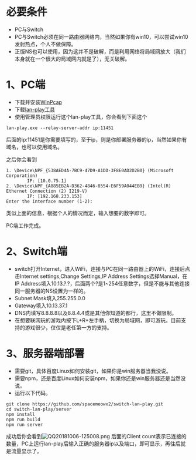 # 必要条件
- PC与Switch
- PC与Switch必须在同一路由器网络内，当然如果你有win10，可以尝试win10发射热点，个人不做保障。
- 正版NS也可以使用，因为这并不是破解，而是利用网络将局域网放大（我们本身就在一个很大的局域网内就是了），无关破解。


# 1、PC端
- 下载并安装[WinPcap](https://www.winpcap.org/install/default.htm)
- 下载[lan-play工具](https://github.com/spacemeowx2/switch-lan-play/releases)
- 使用管理员权限运行这个lan-play工具，你会看到下面这个
```
lan-play.exe --relay-server-addr ip:11451
```  
后面的ip:11451是你需要填写的，至于ip，则是你部署服务器的ip，当然如果你有域名，也可以使用域名。

之后你会看到

```
1. \Device\NPF_{538AED4A-7BC9-47D9-A1DD-3F8E0AD2D2B0} (Microsoft Corporation)
        IP: [10.0.75.1]
2. \Device\NPF_{A885EB2A-D362-4846-8554-E6F59A044EB9} (Intel(R) Ethernet Connection (2) I219-V)
        IP: [192.168.233.153]
Enter the interface number (1-2):
```  
类似上面的信息，根据个人的情况而定，输入想要的数字即可。

PC端工作完成。

# 2、Switch端
- switch打开Internet，进入WiFi，连接与PC在同一路由器上的WiFi，连接后点击Internet settings,Change Settings,IP Address Settings选择Manual，在IP Address填入10.13.?.?，后面两个?是1~254任意数字，但是不能与其他连接同一服务器的NS设置为一样的。
- Subnet Mask填入255.255.0.0
- Gateway填入10.13.37.1
- DNS内填写8.8.8.8以及8.8.4.4或是其他你知道的都行，这里不做限制。
- 在想要联网玩的游戏内按下L+R+左手柄，切换为局域网，即可游玩。目前支持的游戏很少，仅仅是老任第一方的支持。

# 3、服务器端部署
- 需要git，具体百度Linux如何安装git，如果你是win服务器当我没说。
- 需要npm，还是百度Linux如何安装npm，如果你还是win服务器还是当然没说。
- 运行以下代码。
```
git clone https://github.com/spacemeowx2/switch-lan-play.git
cd switch-lan-play/server
npm install
npm run build
npm run server
```  

成功后你会看到![QQ20181006-125008.png](https://ws1.sinaimg.cn/large/c13993a9gy1fvyf02bphgj20i604n0t4.jpg)
后面的Client count表示已连接的数量，PC上运行lan-play后输入正确的服务器ip以及端口，即可显示，再往后就是流量显示了。
